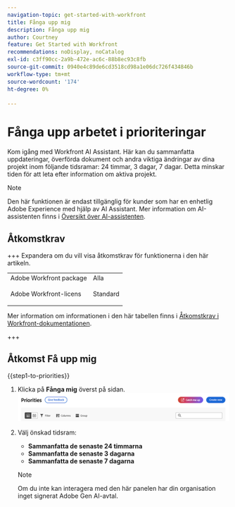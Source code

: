 ```yaml
---
navigation-topic: get-started-with-workfront
title: Fånga upp mig
description: Fånga upp mig
author: Courtney
feature: Get Started with Workfront
recommendations: noDisplay, noCatalog
exl-id: c3ff90cc-2a9b-472e-ac6c-88b8ec93c8fb
source-git-commit: 0940e4c89de6cd3518cd98a1e06dc726f434846b
workflow-type: tm+mt
source-wordcount: '174'
ht-degree: 0%

---
```


# Fånga upp arbetet i prioriteringar

Kom igång med Workfront AI Assistant. Här kan du sammanfatta uppdateringar, överförda dokument och andra viktiga ändringar av dina projekt inom följande tidsramar: 24 timmar, 3 dagar, 7 dagar. Detta minskar tiden för att leta efter information om aktiva projekt.

>[!NOTE]
>
>Den här funktionen är endast tillgänglig för kunder som har en enhetlig Adobe Experience med hjälp av AI Assistant. Mer information om AI-assistenten finns i [Översikt över AI-assistenten](/help/quicksilver/workfront-basics/ai-assistant/ai-assistant-overview.md).

## Åtkomstkrav

+++ Expandera om du vill visa åtkomstkrav för funktionerna i den här artikeln.

<table style="table-layout:auto"> 
 <col> 
 <col> 
 <tbody> 
  <tr> 
   <td role="rowheader">Adobe Workfront package</td> 
   <td>Alla</td>
  </tr> 
  <tr> 
   <td role="rowheader">Adobe Workfront-licens</td> 
   <td><p>Standard</td>
  </tr> 
 </tbody> 
</table>

Mer information om informationen i den här tabellen finns i [Åtkomstkrav i Workfront-dokumentationen](/help/quicksilver/administration-and-setup/add-users/access-levels-and-object-permissions/access-level-requirements-in-documentation.md).

+++


## Åtkomst Få upp mig

{{step1-to-priorities}}

1. Klicka på **Fånga mig** överst på sidan.
   ![fångar upp mig-knappen](assets/catch-me-up-button.png)
1. Välj önskad tidsram:
   * **Sammanfatta de senaste 24 timmarna**
   * **Sammanfatta de senaste 3 dagarna**
   * **Sammanfatta de senaste 7 dagarna**

   >[!NOTE]
   >
   > Om du inte kan interagera med den här panelen har din organisation inget signerat Adobe Gen AI-avtal.

